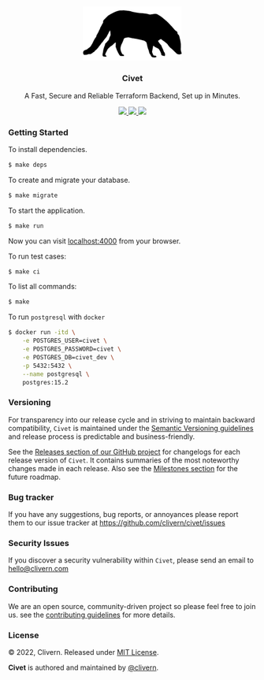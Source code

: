 <p align="center">
    <img alt="Civet Logo" src="/assets/img/logo.png" width="200" />
    <h3 align="center">Civet</h3>
    <p align="center">A Fast, Secure and Reliable Terraform Backend, Set up in Minutes.</p>
    <p align="center">
        <a href="https://github.com/Clivern/Civet/actions/workflows/ci.yml">
            <img src="https://github.com/Clivern/Civet/actions/workflows/ci.yml/badge.svg"/>
        </a>
        <a href="https://github.com/Clivern/Civet/releases">
            <img src="https://img.shields.io/badge/Version-0.1.0-1abc9c.svg">
        </a>
        <a href="https://github.com/Clivern/Civet/blob/master/LICENSE">
            <img src="https://img.shields.io/badge/LICENSE-MIT-orange.svg">
        </a>
    </p>
</p>


### Getting Started

To install dependencies.

```zsh
$ make deps
```

To create and migrate your database.

```zsh
$ make migrate
```

To start the application.

```zsh
$ make run
```

Now you can visit [localhost:4000](http://localhost:4000) from your browser.

To run test cases:

```zsh
$ make ci
```

To list all commands:

```zsh
$ make
```

To run `postgresql` with `docker`

```zsh
$ docker run -itd \
    -e POSTGRES_USER=civet \
    -e POSTGRES_PASSWORD=civet \
    -e POSTGRES_DB=civet_dev \
    -p 5432:5432 \
    --name postgresql \
    postgres:15.2
```


### Versioning

For transparency into our release cycle and in striving to maintain backward compatibility, `Civet` is maintained under the [Semantic Versioning guidelines](https://semver.org/) and release process is predictable and business-friendly.

See the [Releases section of our GitHub project](https://github.com/clivern/civet/releases) for changelogs for each release version of `Civet`. It contains summaries of the most noteworthy changes made in each release. Also see the [Milestones section](https://github.com/clivern/civet/milestones) for the future roadmap.


### Bug tracker

If you have any suggestions, bug reports, or annoyances please report them to our issue tracker at https://github.com/clivern/civet/issues


### Security Issues

If you discover a security vulnerability within `Civet`, please send an email to [hello@clivern.com](mailto:hello@clivern.com)


### Contributing

We are an open source, community-driven project so please feel free to join us. see the [contributing guidelines](CONTRIBUTING.md) for more details.


### License

© 2022, Clivern. Released under [MIT License](https://opensource.org/licenses/mit-license.php).

**Civet** is authored and maintained by [@clivern](http://github.com/clivern).
